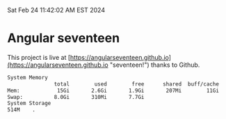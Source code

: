 Sat Feb 24 11:42:02 AM EST 2024

# Angular seventeen


This project is live at [https://angularseventeen.github.io](https://angularseventeen.github.io "seventeen!") thanks to Github.

```bash
System Memory
               total        used        free      shared  buff/cache   available
Mem:            15Gi       2.6Gi       1.9Gi       207Mi        11Gi        12Gi
Swap:          8.0Gi       310Mi       7.7Gi
System Storage
514M	.
```
```bash
